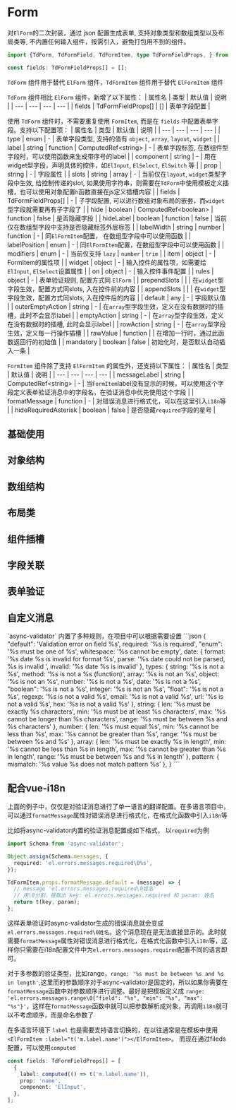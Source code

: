 # Form
对`ElForm`的二次封装，通过 json 配置生成表单, 支持对象类型和数组类型以及布局类等, 不内置任何输入组件，按需引入，避免打包用不到的组件。

```ts
import {TdForm, TdFormField, TdFormItem, type TdFormFieldProps, } from 'tiddy';

const fields: TdFormFieldProps[] = [];
```

`TdForm` 组件用于替代 `ElForm` 组件，`TdFormItem` 组件用于替代 `ElFormItem` 组件

`TdForm` 组件相比 `ElForm` 组件，新增了以下属性：
| 属性名 | 类型 | 默认值 | 说明 |
| --- | --- | --- | --- |
| fields | TdFormFieldProps[] | [] | 表单字段配置 |

使用 `TdForm` 组件时，不需要重复使用 `FormItem`, 而是在 `fields` 中配置表单字段。支持以下配置项：
| 属性名 | 类型 | 默认值 | 说明 |
| --- | --- | --- | --- |
| type | enum | - | 表单字段类型, 支持的值有 `object`, `array`, `layout`, `widget` |
| label | string \| function \| ComputedRef\<string> | - | 表单字段标签, 在数组件型字段时，可以使用函数来生成带序号的label |
| component | string | - | 用在widget型字段，声明具体的控件，如`ElInput`, `ElSelect`, `ElSwitch` 等 |
| prop | string | - | 字段属性 |
| slots | string \| array | - | 当前仅在`layout`, `widget`类型字段中生效, 给控制传递的slot, 如果使用字符串，则需要在`TdForm`中使用模板定义插槽，也可以使用对象配置`h`函数直接在js定义插槽内容 |
| fields | TdFormFieldProps[] | - | 子字段配置, 可以进行数组对象布局的嵌套，而`widget`型字段就需要再有子字段了 |
| hide | boolean \| ComputedRef\<boolean> \| function | false | 是否隐藏字段 |
| hideLabel | boolean \| function | false | 当前仅在数组型字段中支持是否隐藏标签外层标签 |
| labelWidth | string \| number \| function | - | 同`ElFormItem`配置， 在数组型字段中可以使用函数 |
| labelPosition | enum | - | 同`ElFormItem`配置，在数组型字段中可以使用函数 |
| modifiers | enum | - | 当前仅支持 `lazy` \| `number` \| `trim` |
| item | object | - | FormItem的属性项 |
| widget | object | - | 输入控件的属性项，如需要给`ElInput`, `ElSelect`设置属性 |
| on | object | - | 输入控件事件配置 |
| rules | object | - | 表单验证规则, 配置方式同 `ElForm` |
| prependSlots | | | 在`widget`型字段生效，配置方式同slots, 入在控件前的内容 |
| appendSlots | | | 在`widget`型字段生效，配置方式同slots, 入在控件后的内容 |
| default | any | - | 字段默认值 |
| outerEmptyAction | string | - | 在`array`型字段生效，定义在没有数据时的插槽，此时不会显示label |
| emptyAction | string | - | 在`array`型字段生效，定义在没有数据时的插槽, 此时会显示label |
| rowAction | string | - | 在`array`型字段生效，定义每一行操作插槽 |
| rawValue | function |  | 在增加一行时，通过此函数返回行的初始值 |
| mandatory | boolean | false | 初始化时，是否默认自动插入一条 |

`FormItem` 组件除了支持 `ElFormItem` 的属性外，还支持以下属性：
| 属性名 | 类型 | 默认值 | 说明 |
| --- | --- | --- | --- |
| messageLabel | string \| ComputedRef\<string> | - | 当`FormItem`label没有显示的时候，可以使用这个字段定义表单验证消息中的字段名，在验证消息中优先使用这个字段  |
| formatMessage | function | - | 对错误消息进行格式化，可以在这里引入`i18n`等 |
| hideRequiredAsterisk | boolean | false | 是否隐藏`required`字段的星号 |


## 基础使用
<demo vue="base.vue" />

## 对象结构
<demo vue="object.vue" />

## 数组结构
<demo vue="array.vue" />

## 布局类
<demo vue="layout.vue" />

## 组件插槽
<demo vue="select.vue" />

## 字段关联
<demo vue="relation.vue" />

## 表单验证
<demo vue="rules.vue" />

## 自定义消息
<demo vue="message.vue" />
`async-validator` 内置了多种规则，在项目中可以根据需要设置
```json
{
  "default": 'Validation error on field %s',
  required: '%s is required',
  "enum": '%s must be one of %s',
  whitespace: '%s cannot be empty',
  date: {
    format: '%s date %s is invalid for format %s',
    parse: '%s date could not be parsed, %s is invalid ',
    invalid: '%s date %s is invalid'
  },
  types: {
    string: '%s is not a %s',
    method: '%s is not a %s (function)',
    array: '%s is not an %s',
    object: '%s is not an %s',
    number: '%s is not a %s',
    date: '%s is not a %s',
    "boolean": '%s is not a %s',
    integer: '%s is not an %s',
    "float": '%s is not a %s',
    regexp: '%s is not a valid %s',
    email: '%s is not a valid %s',
    url: '%s is not a valid %s',
    hex: '%s is not a valid %s'
  },
  string: {
    len: '%s must be exactly %s characters',
    min: '%s must be at least %s characters',
    max: '%s cannot be longer than %s characters',
    range: '%s must be between %s and %s characters'
  },
  number: {
    len: '%s must equal %s',
    min: '%s cannot be less than %s',
    max: '%s cannot be greater than %s',
    range: '%s must be between %s and %s'
  },
  array: {
    len: '%s must be exactly %s in length',
    min: '%s cannot be less than %s in length',
    max: '%s cannot be greater than %s in length',
    range: '%s must be between %s and %s in length'
  },
  pattern: {
    mismatch: '%s value %s does not match pattern %s'
  },
}
```

## 配合vue-i18n
上面的例子中，仅仅是对验证消息进行了单一语言的翻译配置。在多语言项目中，可以通过`formatMessage`属性对错误消息进行格式化，在格式化函数中引入`i18n`等

比如将async-validator内置的验证消息配置成如下格式， 以`required`为例
```ts
import Schema from 'async-validator';

Object.assign(Schema.messages, {
  required: 'el.errors.messages.required\0%s',
});

TdFormItem.props.formatMessage.default = (message) => {
  // message 'el.errors.messages.required\0姓名'
  // 用\0分割，提取出 key: el.errors.messages.required 和 param: 姓名
  return t(key, param);
};

```
这样表单验证时async-validator生成的错误消息就会变成`el.errors.messages.required\0姓名`。这个消息现在是无法直接显示的。此时就需要`formatMessage`属性对错误消息进行格式化，在格式化函数中引入`i18n`等，这样你只需要在i18n配置文件中为`el.errors.messages.required`配置不同的语言即可。

对于多参数的验证类型，比如range，`range: '%s must be between %s and %s in length'`,这里而的参数顺序对于async-validator是固定的，所以如果你需要在`formatMessage`函数中对参数顺序进行调整。最好是把模板定义成 `range: 'el.errors.messages.range\0{"field": "%s", "min": "%s", "max": "%s"}'`，这样在`formatMessage`函数中就可以把参数解析成对象，再调用`i18n`就可以不考虑顺序，而是命名参数了

在多语言环境下 `label` 也是需要支持语言切换的，在以往通常是在模板中使用`<ElFormItem :label="t('m.label.name')"></ElFormItem>`。 而现在通过fileds配置，可以使用`computed`
```ts
const fields: TdFormFieldProps[] = [
  {
    label: computed(() => t('m.label.name')),
    prop: 'name',
    component: 'ElInput',
  },
];
```